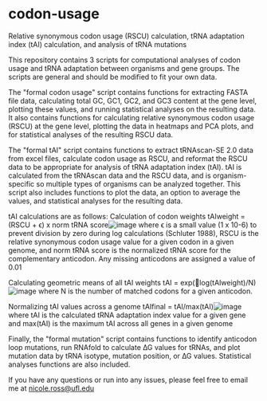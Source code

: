 # codon-usage
Relative synonymous codon usage (RSCU) calculation, tRNA adaptation index (tAI) calculation, and analysis of tRNA mutations

This repository contains 3 scripts for computational analyses of codon usage and tRNA adaptation between organisms and gene groups. The scripts are general and should be modified to fit your own data.

The "formal codon usage" script contains functions for extracting FASTA file data, calculating total GC, GC1, GC2, and GC3 content at the gene level, plotting these values, and running statistical analyses on the resulting data. It also contains functions for calculating relative synonymous codon usage (RSCU) at the gene level, plotting the data in heatmaps and PCA plots, and for statistical analyses of the resulting RSCU data.

The "formal tAI" script contains functions to extract tRNAscan-SE 2.0 data from excel files, calculate codon usage as RSCU, and reformat the RSCU data to be appropriate for analysis of tRNA adaptation index (tAI). tAI is calculated from the tRNAscan data and the RSCU data, and is organism-specific so multiple types of organisms can be analyzed together. This script also includes functions to plot the data, an option to average the values, and statistical analyses for the resulting data.

tAI calculations are as follows:
Calculation of codon weights
tAIweight = (RSCU + ϵ) x norm tRNA score![image](https://github.com/user-attachments/assets/d191876f-c342-4a5e-841b-106569e6682a)
where ϵ is a small value (1 x 10-6) to prevent division by zero during log calculations (Schluter 1988), RSCU is the relative synonymous codon usage value for a given codon in a given genome, and norm tRNA score is the normalized tRNA score for the complementary anticodon. Any missing anticodons are assigned a value of 0.01

Calculating geometric means of all tAI weights
tAI = exp(log(tAIweight)/N)![image](https://github.com/user-attachments/assets/f000099b-3da0-45fd-8ed7-bcf5f98a62d9)
where N is the number of matched codons for a given anticodon.

Normalizing tAI values across a genome
tAIfinal = tAI/max(tAI)![image](https://github.com/user-attachments/assets/a074920a-f6e9-407d-813c-1f7b6b2291cc)
where tAI is the calculated tRNA adaptation index value for a given gene and max(tAI) is the maximum tAI across all genes in a given genome

Finally, the "formal mutation" script contains functions to identify anticodon loop mutations, run RNAfold to calculate ∆G values for tRNAs, and plot mutation data by tRNA isotype, mutation position, or ∆G values. Statistical analyses functions are also included.

If you have any questions or run into any issues, please feel free to email me at nicole.ross@ufl.edu
